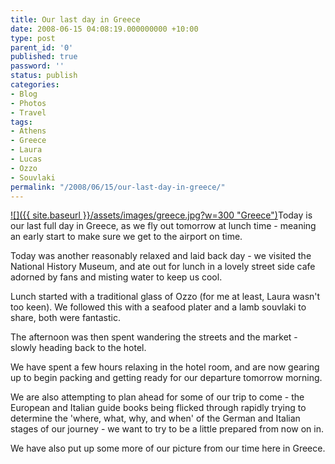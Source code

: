 ```yaml
---
title: Our last day in Greece
date: 2008-06-15 04:08:19.000000000 +10:00
type: post
parent_id: '0'
published: true
password: ''
status: publish
categories:
- Blog
- Photos
- Travel
tags:
- Athens
- Greece
- Laura
- Lucas
- Ozzo
- Souvlaki
permalink: "/2008/06/15/our-last-day-in-greece/"
---
```

[![]({{ site.baseurl }}/assets/images/greece.jpg?w=300 "Greece")](http://modrich.wordpress.com/2008/06/15/our-last-day-in-greece/greece/)Today is our last full day in Greece, as we fly out tomorrow at lunch time - meaning an early start to make sure we get to the airport on time.

Today was another reasonably relaxed and laid back day - we visited the National History Museum, and ate out for lunch in a lovely street side cafe adorned by fans and misting water to keep us cool.

Lunch started with a traditional glass of Ozzo (for me at least, Laura wasn't too keen). We followed this with a seafood plater and a lamb souvlaki to share, both were fantastic.

The afternoon was then spent wandering the streets and the market - slowly heading back to the hotel.

We have spent a few hours relaxing in the hotel room, and are now gearing up to begin packing and getting ready for our departure tomorrow morning.

We are also attempting to plan ahead for some of our trip to come - the European and Italian guide books being flicked through rapidly trying to determine the 'where, what, why, and when' of the German and Italian stages of our journey - we want to try to be a little prepared from now on in.

We have also put up some more of our picture from our time here in Greece.

